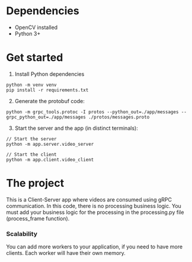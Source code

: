 # Dependencies

- OpenCV installed
- Python 3+

# Get started

1. Install Python dependencies
```
python -m venv venv
pip install -r requirements.txt 
```

2. Generate the protobuf code:
```
python -m grpc_tools.protoc -I protos --python_out=./app/messages --grpc_python_out=./app/messages ./protos/messages.proto
```

3. Start the server and the app (in distinct terminals):
```
// Start the server
python -m app.server.video_server

// Start the client
python -m app.client.video_client
```



# The project

This is a Client-Server app where videos are consumed using gRPC communication. 
In this code, there is no processing business logic. You must add your business logic
for the processing in the processing.py file (process_frame function). 

### Scalability

You can add more workers to your application, if you need to have more clients. 
Each worker will have their own memory. 

